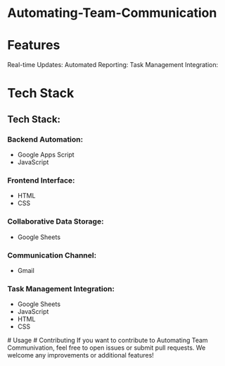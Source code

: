 # Automating-Team-Communication
# Features
Real-time Updates:
Automated Reporting:
Task Management Integration:

# Tech Stack
 <h2>Tech Stack:</h2>

  <h3>Backend Automation:</h3>
  <ul>
    <li>Google Apps Script</li>
    <li>JavaScript</li>
  </ul>

  <h3>Frontend Interface:</h3>
  <ul>
    <li>HTML</li>
    <li>CSS</li>
  </ul>

  <h3>Collaborative Data Storage:</h3>
  <ul>
    <li>Google Sheets</li>
  </ul>

  <h3>Communication Channel:</h3>
  <ul>
    <li>Gmail</li>
  </ul>

  <h3>Task Management Integration:</h3>
  <ul>
    <li>Google Sheets</li>
    <li>JavaScript</li>
    <li>HTML</li>
    <li>CSS</li>
  </ul>
# Usage
# Contributing
If you want to contribute to Automating Team Communivation, feel free to open issues or submit pull requests. We welcome any improvements or additional features!
